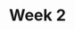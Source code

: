 ---
    title: Week 2
    weekNumber: 2
    days:
      - date: 2021-10-4
        events:
          "**LEC 5**{: .label .label-lecture } Accessing, Sorting, and Querying":
            "[DDS 2.3-2.4](https://eldridgejm.github.io/dive_into_data_science/02-data_sets/accessing.html)"
          "**DIS 2**{: .label .label-disc } [In-Person Discussion](http://datahub.ucsd.edu/user-redirect/git-sync?repo=https://github.com/dsc-courses/dsc10-2021-fa&subPath=discussions/02-arrays_tables/discussion.ipynb)":
      - date: 2021-10-5
        events:
          "**DIS 2**{: .label .label-disc } [Remote Discussion](http://datahub.ucsd.edu/user-redirect/git-sync?repo=https://github.com/dsc-courses/dsc10-2021-fa&subPath=discussions/02-arrays_tables/discussion.ipynb)":
          "**LAB 2**{: .label .label-lab } **[Arrays and DataFrames (due 10/5)](http://datahub.ucsd.edu/user-redirect/git-sync?repo=https://github.com/dsc-courses/dsc10-2021-fa&subPath=labs/02-arrays_tables/lab.ipynb)**":
      - date: 2021-10-6
        events:
          "**LEC 6**{: .label .label-lecture } GroupBy":
            "[DDS 2.5](https://eldridgejm.github.io/dive_into_data_science/02-data_sets/groupby.html)"
      - date: 2021-10-8
        events:
          "**LEC 7**{: .label .label-lecture } Data Visualization":
            "[DDS 3.1-3.4](https://eldridgejm.github.io/dive_into_data_science/03-visualization/intro.html)"
      - date: 2021-10-9
        events:
          "**HW 2**{: .label .label-hw } [**Arrays and DataFrames (due 10/9)**](http://datahub.ucsd.edu/user-redirect/git-sync?repo=https://github.com/dsc-courses/dsc10-2021-fa&subPath=homeworks/02-arrays_tables/homework.ipynb)":
---
